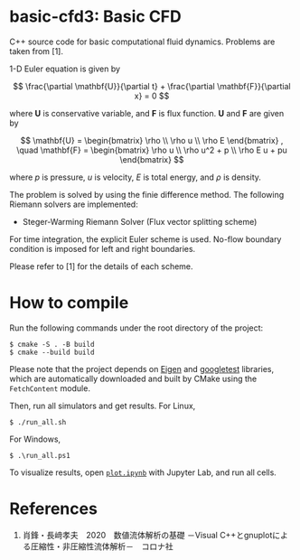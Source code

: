# basic-cfd3: Basic CFD
C++ source code for basic computational fluid dynamics.
Problems are taken from [1].

1-D Euler equation is given by

$$
\frac{\partial \mathbf{U}}{\partial t} + \frac{\partial \mathbf{F}}{\partial x} = 0
$$

where $\mathbf{U}$ is conservative variable, and $\mathbf{F}$ is flux function. $\mathbf{U}$ and $\mathbf{F}$ are given by

$$
\mathbf{U} = 
\begin{bmatrix}
\rho \\
\rho u \\
\rho E
\end{bmatrix}
, \quad
\mathbf{F} = 
\begin{bmatrix}
\rho u \\
\rho u^2 + p \\
\rho E u + pu
\end{bmatrix}
$$

where $p$ is pressure, $u$ is velocity, $E$ is total energy, and $\rho$ is density.

The problem is solved by using the finie difference method. The following Riemann solvers are implemented:

- Steger-Warming Riemann Solver (Flux vector splitting scheme)

For time integration, the explicit Euler scheme is used. No-flow boundary condition is imposed for left and right boundaries.

Please refer to [1] for the details of each scheme.

# How to compile

Run the following commands under the root directory of the project:

```
$ cmake -S . -B build
$ cmake --build build
```

Please note that the project depends on [Eigen](https://eigen.tuxfamily.org/index.php?title=Main_Page) and [googletest](https://github.com/google/googletest) libraries, which are automatically downloaded and built by CMake using the `FetchContent` module.

Then, run all simulators and get results. For Linux,

```
$ ./run_all.sh
```

For Windows,

```
$ .\run_all.ps1
```

To visualize results, open [`plot.ipynb`](./plot.ipynb) with Jupyter Lab, and run all cells.

# References
1. 肖鋒・長﨑孝夫　2020　数値流体解析の基礎 －Visual C++とgnuplotによる圧縮性・非圧縮性流体解析－　コロナ社